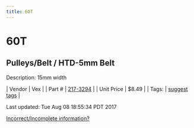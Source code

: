 ```yaml
---
title: 60T
---
```


# 60T
## Pulleys/Belt / HTD-5mm Belt
Description: 	15mm width 

| Vendor | Vex | 
| Part # | [217-3294](http://www.vexrobotics.com/vexpro/motion/belts-and-pulleys/htdbelts15.html) | 
| Unit Price | $8.49 | 
| Tags: | [suggest tags](https://docs.google.com/forms/d/e/1FAIpQLSeWyY8v3RgOty-MyWmh9U0iivNYN_molChYyS-0U-o-kOAv_g/viewform) | 

Last updated: Tue Aug 08 18:55:34 PDT 2017

 [Incorrect/Incomplete information?](https://docs.google.com/forms/d/e/1FAIpQLSeWyY8v3RgOty-MyWmh9U0iivNYN_molChYyS-0U-o-kOAv_g/viewform)